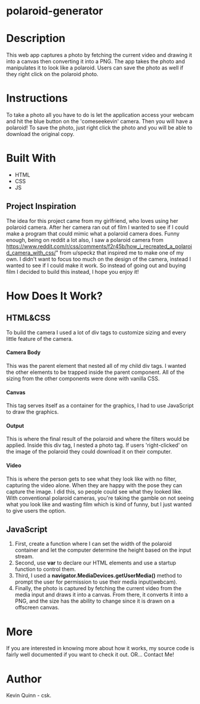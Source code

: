 # polaroid-generator

# Description 
This web app captures a photo by fetching the current video and drawing it into a canvas then converting it into a PNG. The app takes the photo and  manipulates it to look like a polaroid. Users can save the photo as well if they right click on the polaroid photo. 

# Instructions 
To take a photo all you have to do is let the application access your webcam and hit the blue button on the 'comeseekevin' camera. Then you will have a polaroid! To save the photo, just right click the photo and you will be able to download the original copy.  

# Built With
- HTML 
- CSS
- JS

## Project Inspiration
The idea for this project came from my girlfriend, who loves using her polaroid camera. After her camera ran out of film I wanted to see if I could make a program that could mimic what a polaroid camera does. Funny enough, being on reddit a lot also, I saw a polaroid camera from https://www.reddit.com/r/css/comments/f2r45b/how_i_recreated_a_polaroid_camera_with_css/" from u/speckz that inspired me to make one of my own. I didn't want to focus too much on the design of the camera, instead I wanted to see if I could make it work. So instead of going out and buying film I decided to build this instead, I hope you enjoy it!

# How Does It Work?
## HTML&CSS
To build the camera I used a lot of div tags to customize sizing and every little feature of the camera.

#### Camera Body
This was the parent element that nested all of my child div tags. I wanted the other elements to be trapped inside the parent component. All of the sizing from the other components were done with vanilla CSS.
#### Canvas
This tag serves itself as a container for the graphics, I had to use JavaScript to draw the graphics.

#### Output
This is where the final result of the polaroid and where the filters would be applied. Inside this div tag, I nested a photo tag. If users 'right-clicked' on the image of the polaroid they could download it on their computer.
  
#### Video
This is where the person gets to see what they look like with no filter, capturing the video alone. When they are happy with the pose they can capture the image. I did this, so people could see what they looked like. With conventional polaroid cameras, you're taking the gamble on not seeing what you look like and wasting film which is kind of funny, but I just wanted to give users the option.
            
## JavaScript 

1. First, create a function where I can set the width of the polaroid container and let the computer determine the height based on the input stream.
2. Second, use <strong>var</strong> to declare our HTML elements and use a startup function to control them.
3. Third, I used a <strong>navigator.MediaDevices.getUserMedia()</strong> method to prompt the user for permission to use their media input(webcam).
4. Finally, the photo is captured by fetching the current video from the media input and draws it into a canvas. From there, it converts it into a PNG, and the size has the ability to change since it is drawn on a offscreen canvas. </p>

# More
If you are interested in knowing more about how it works, my source code is fairly well documented if you want to check it out.
OR... Contact Me!


# Author
Kevin Quinn - csk.



